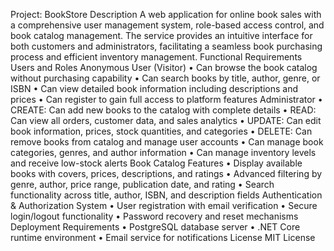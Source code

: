 Project: BookStore
Description
A web application for online book sales with a comprehensive user management system, role-based access control, and book catalog management. The service provides an intuitive interface for both customers and administrators, facilitating a seamless book purchasing process and efficient inventory management.
Functional Requirements
Users and Roles
Anonymous User (Visitor)
•	Can browse the book catalog without purchasing capability
•	Can search books by title, author, genre, or ISBN
•	Can view detailed book information including descriptions and prices
•	Can register to gain full access to platform features
Administrator
•	CREATE: Can add new books to the catalog with complete details
•	READ: Can view all orders, customer data, and sales analytics
•	UPDATE: Can edit book information, prices, stock quantities, and categories
•	DELETE: Can remove books from catalog and manage user accounts
•	Can manage book categories, genres, and author information
•	Can manage inventory levels and receive low-stock alerts
Book Catalog Features
•	Display available books with covers, prices, descriptions, and ratings
•	Advanced filtering by genre, author, price range, publication date, and rating
•	Search functionality across title, author, ISBN, and description fields
Authentication & Authorization System
•	User registration with email verification
•	Secure login/logout functionality
•	Password recovery and reset mechanisms
Deployment Requirements
•	PostgreSQL database server
•	.NET Core runtime environment
•	Email service for notifications
License
MIT License
